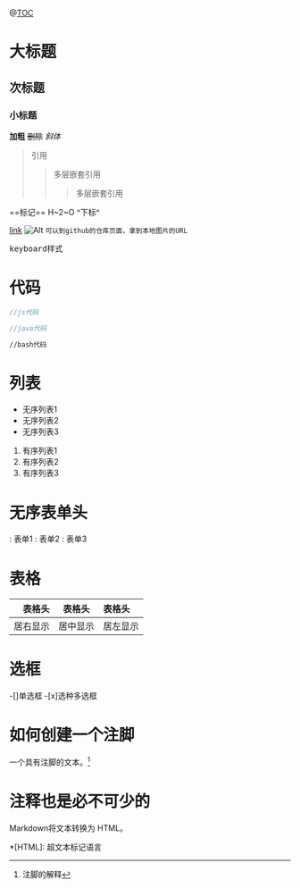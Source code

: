 @[TOC](主题)

# 大标题

## 次标题

### 小标题

**加粗**
~~删除~~
*斜体*
> 引用
>> 多层嵌套引用
>>> 多层嵌套引用

==标记==
H~2~O
^下标^

[link](http://链接)
![Alt](http://图片) ```可以到github的仓库页面，拿到本地图片的URL```

<kbd>keyboard样式</kbd>

# 代码
```javascript
//js代码
```

```java
//java代码
```

```bash
//bash代码
```
# 列表
- 无序列表1
- 无序列表2
- 无序列表3

1. 有序列表1
2. 有序列表2
3. 有序列表3

# 无序表单头
: 表单1
: 表单2
: 表单3

# 表格
|表格头|表格头|表格头
|-----:|:----:|:-----|
|居右显示|居中显示|居左显示|

# 选框
-[]单选框
-[x]选种多选框


# 如何创建一个注脚

一个具有注脚的文本。[^2]

[^2]: 注脚的解释


#  注释也是必不可少的

Markdown将文本转换为 HTML。

*[HTML]:   超文本标记语言


